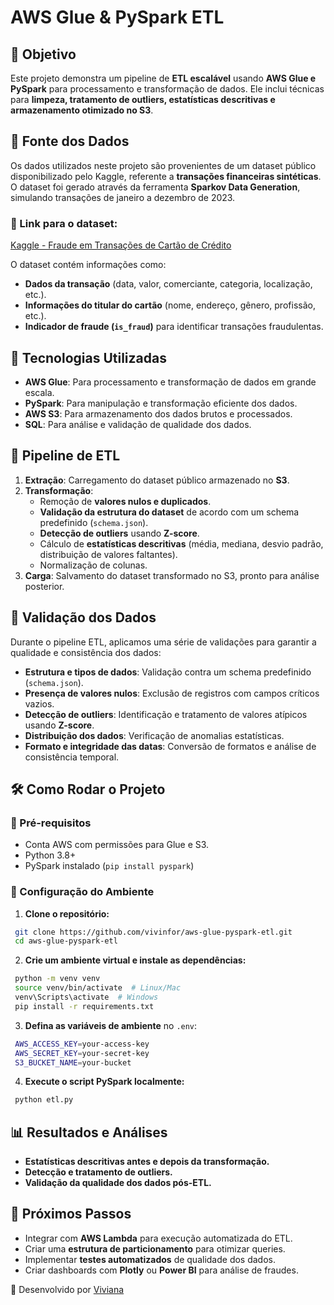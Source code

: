 # AWS Glue & PySpark ETL

## 📌 Objetivo
Este projeto demonstra um pipeline de **ETL escalável** usando **AWS Glue e PySpark** para processamento e transformação de dados. Ele inclui técnicas para **limpeza, tratamento de outliers, estatísticas descritivas e armazenamento otimizado no S3**.

## 🔹 Fonte dos Dados
Os dados utilizados neste projeto são provenientes de um dataset público disponibilizado pelo Kaggle, referente a **transações financeiras sintéticas**. O dataset foi gerado através da ferramenta **Sparkov Data Generation**, simulando transações de janeiro a dezembro de 2023. 

### 📌 Link para o dataset:
[Kaggle - Fraude em Transações de Cartão de Crédito](https://www.kaggle.com/competitions/fraude-em-transaes-de-carto-de-crdito/data)

O dataset contém informações como:
- **Dados da transação** (data, valor, comerciante, categoria, localização, etc.).
- **Informações do titular do cartão** (nome, endereço, gênero, profissão, etc.).
- **Indicador de fraude (`is_fraud`)** para identificar transações fraudulentas.

## 🔹 Tecnologias Utilizadas
- **AWS Glue**: Para processamento e transformação de dados em grande escala.
- **PySpark**: Para manipulação e transformação eficiente dos dados.
- **AWS S3**: Para armazenamento dos dados brutos e processados.
- **SQL**: Para análise e validação de qualidade dos dados.

## 🚀 Pipeline de ETL
1. **Extração**: Carregamento do dataset público armazenado no **S3**.
2. **Transformação**:
   - Remoção de **valores nulos e duplicados**.
   - **Validação da estrutura do dataset** de acordo com um schema predefinido (`schema.json`).
   - **Detecção de outliers** usando **Z-score**.
   - Cálculo de **estatísticas descritivas** (média, mediana, desvio padrão, distribuição de valores faltantes).
   - Normalização de colunas.
3. **Carga**: Salvamento do dataset transformado no S3, pronto para análise posterior.

## 🔹 Validação dos Dados
Durante o pipeline ETL, aplicamos uma série de validações para garantir a qualidade e consistência dos dados:
- **Estrutura e tipos de dados**: Validação contra um schema predefinido (`schema.json`).
- **Presença de valores nulos**: Exclusão de registros com campos críticos vazios.
- **Detecção de outliers**: Identificação e tratamento de valores atípicos usando **Z-score**.
- **Distribuição dos dados**: Verificação de anomalias estatísticas.
- **Formato e integridade das datas**: Conversão de formatos e análise de consistência temporal.

## 🛠️ Como Rodar o Projeto
### 📌 Pré-requisitos
- Conta AWS com permissões para Glue e S3.
- Python 3.8+
- PySpark instalado (`pip install pyspark`)

### 📌 Configuração do Ambiente
1. **Clone o repositório:**
```sh
 git clone https://github.com/vivinfor/aws-glue-pyspark-etl.git
 cd aws-glue-pyspark-etl
```
2. **Crie um ambiente virtual e instale as dependências:**
```sh
 python -m venv venv
 source venv/bin/activate  # Linux/Mac
 venv\Scripts\activate  # Windows
 pip install -r requirements.txt
```
3. **Defina as variáveis de ambiente** no `.env`:
```sh
 AWS_ACCESS_KEY=your-access-key
 AWS_SECRET_KEY=your-secret-key
 S3_BUCKET_NAME=your-bucket
```
4. **Execute o script PySpark localmente:**
```sh
 python etl.py
```

## 📊 Resultados e Análises
- **Estatísticas descritivas antes e depois da transformação.**
- **Detecção e tratamento de outliers.**
- **Validação da qualidade dos dados pós-ETL.**

## 🔄 Próximos Passos
- Integrar com **AWS Lambda** para execução automatizada do ETL.
- Criar uma **estrutura de particionamento** para otimizar queries.
- Implementar **testes automatizados** de qualidade dos dados.
- Criar dashboards com **Plotly** ou **Power BI** para análise de fraudes.

🚀 Desenvolvido por [Viviana](https://github.com/vivinfor)
